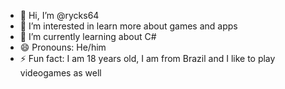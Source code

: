 - 👋 Hi, I’m @rycks64
- 👀 I’m interested in learn more about games and apps
- 🌱 I’m currently learning about C#
- 😄 Pronouns: He/him
- ⚡ Fun fact: I am 18 years old, I am from Brazil and I like to play videogames as well

<!---
rycks64/rycks64 is a ✨ special ✨ repository because its `README.md` (this file) appears on your GitHub profile.
You can click the Preview link to take a look at your changes.
--->

